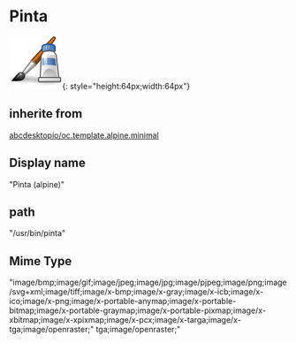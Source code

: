 # Pinta
![pinta.svg](/applications/icons/pinta.svg){: style="height:64px;width:64px"}
## inherite from
[abcdesktopio/oc.template.alpine.minimal](abcdesktopio/oc.template.alpine.minimal.md)
## Display name
"Pinta (alpine)"
## path
"/usr/bin/pinta"
## Mime Type
"image/bmp;image/gif;image/jpeg;image/jpg;image/pjpeg;image/png;image/svg+xml;image/tiff;image/x-bmp;image/x-gray;image/x-icb;image/x-ico;image/x-png;image/x-portable-anymap;image/x-portable-bitmap;image/x-portable-graymap;image/x-portable-pixmap;image/x-xbitmap;image/x-xpixmap;image/x-pcx;image/x-targa;image/x-tga;image/openraster;"
tga;image/openraster;"
